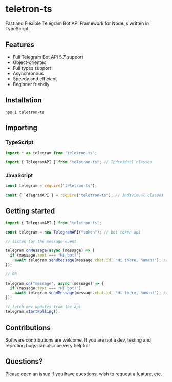 # teletron-ts

Fast and Flexible Telegram Bot API Framework for Node.js written in TypeScript.

## Features

- Full Telegram Bot API 5.7 support
- Object-oriented
- Full types support
- Asynchronous
- Speedy and efficient
- Beginner friendly

## Installation

```
npm i teletron-ts
```

## Importing

### TypeScript

```ts
import * as telegram from "teletron-ts";

import { TelegramAPI } from "teletron-ts"; // Individual classes
```

### JavaScript

```js
const telegram = require("teletron-ts");

const { TelegramAPI } = require("teletron-ts"); // Individual classes
```

## Getting started

```ts
import { TelegramAPI } from "teletron-ts";

const telegram = new TelegramAPI("token"); // bot token api

// listen for the message event

telegram.onMessage(async (message) => {
  if (message.text === "Hi bot!")
    await telegram.sendMessage(message.chat.id, "Hi there, human!"); // sendMessage will return an instance of IMessage
});

// OR

telegram.on("message", async (message) => {
  if (message.text === "Hi bot!")
    await telegram.sendMessage(message.chat.id, "Hi there, human!"); // sendMessage will return an instance of IMessage
});

// fetch new updates from the api
telegram.startPolling();
```

## Contributions

Software contributions are welcome. If you are not a dev, testing and reproting bugs can also be very helpful!

## Questions?

Please open an issue if you have questions, wish to request a feature, etc.
